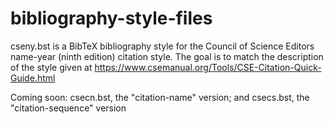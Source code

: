 # bibliography-style-files
cseny.bst is a BibTeX bibliography style for the Council of Science Editors name-year (ninth edition) citation style.
The goal is to match the description of the style given at https://www.csemanual.org/Tools/CSE-Citation-Quick-Guide.html

Coming soon: csecn.bst, the "citation-name" version; and csecs.bst, the "citation-sequence" version

